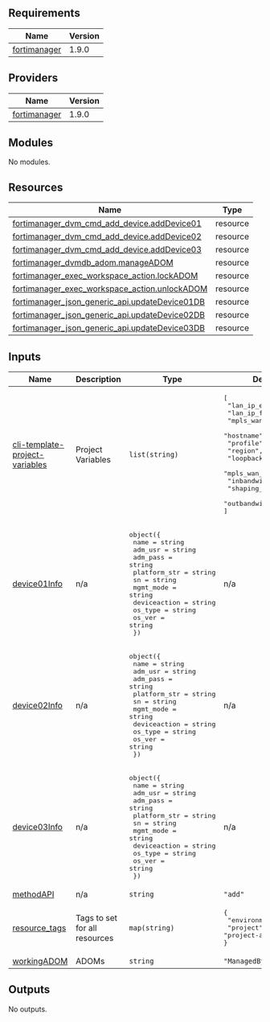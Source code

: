 <!-- BEGIN_TF_DOCS -->
## Requirements

| Name | Version |
|------|---------|
| <a name="requirement_fortimanager"></a> [fortimanager](#requirement\_fortimanager) | 1.9.0 |

## Providers

| Name | Version |
|------|---------|
| <a name="provider_fortimanager"></a> [fortimanager](#provider\_fortimanager) | 1.9.0 |

## Modules

No modules.

## Resources

| Name | Type |
|------|------|
| [fortimanager_dvm_cmd_add_device.addDevice01](https://registry.terraform.io/providers/fortinetdev/fortimanager/1.9.0/docs/resources/dvm_cmd_add_device) | resource |
| [fortimanager_dvm_cmd_add_device.addDevice02](https://registry.terraform.io/providers/fortinetdev/fortimanager/1.9.0/docs/resources/dvm_cmd_add_device) | resource |
| [fortimanager_dvm_cmd_add_device.addDevice03](https://registry.terraform.io/providers/fortinetdev/fortimanager/1.9.0/docs/resources/dvm_cmd_add_device) | resource |
| [fortimanager_dvmdb_adom.manageADOM](https://registry.terraform.io/providers/fortinetdev/fortimanager/1.9.0/docs/resources/dvmdb_adom) | resource |
| [fortimanager_exec_workspace_action.lockADOM](https://registry.terraform.io/providers/fortinetdev/fortimanager/1.9.0/docs/resources/exec_workspace_action) | resource |
| [fortimanager_exec_workspace_action.unlockADOM](https://registry.terraform.io/providers/fortinetdev/fortimanager/1.9.0/docs/resources/exec_workspace_action) | resource |
| [fortimanager_json_generic_api.updateDevice01DB](https://registry.terraform.io/providers/fortinetdev/fortimanager/1.9.0/docs/resources/json_generic_api) | resource |
| [fortimanager_json_generic_api.updateDevice02DB](https://registry.terraform.io/providers/fortinetdev/fortimanager/1.9.0/docs/resources/json_generic_api) | resource |
| [fortimanager_json_generic_api.updateDevice03DB](https://registry.terraform.io/providers/fortinetdev/fortimanager/1.9.0/docs/resources/json_generic_api) | resource |

## Inputs

| Name | Description | Type | Default | Required |
|------|-------------|------|---------|:--------:|
| <a name="input_cli-template-project-variables"></a> [cli-template-project-variables](#input\_cli-template-project-variables) | Project Variables | `list(string)` | <pre>[<br>  "lan_ip_edu",<br>  "lan_ip_fin",<br>  "mpls_wan_ip",<br>  "hostname",<br>  "profile",<br>  "region",<br>  "loopback",<br>  "mpls_wan_gateway",<br>  "inbandwidth",<br>  "shaping_profile",<br>  "outbandwidth"<br>]</pre> | no |
| <a name="input_device01Info"></a> [device01Info](#input\_device01Info) | n/a | <pre>object({<br>    name         = string<br>    adm_usr      = string<br>    adm_pass     = string<br>    platform_str = string<br>    sn           = string<br>    mgmt_mode    = string<br>    deviceaction = string<br>    os_type      = string<br>    os_ver       = string<br>  })</pre> | n/a | yes |
| <a name="input_device02Info"></a> [device02Info](#input\_device02Info) | n/a | <pre>object({<br>    name         = string<br>    adm_usr      = string<br>    adm_pass     = string<br>    platform_str = string<br>    sn           = string<br>    mgmt_mode    = string<br>    deviceaction = string<br>    os_type      = string<br>    os_ver       = string<br>  })</pre> | n/a | yes |
| <a name="input_device03Info"></a> [device03Info](#input\_device03Info) | n/a | <pre>object({<br>    name         = string<br>    adm_usr      = string<br>    adm_pass     = string<br>    platform_str = string<br>    sn           = string<br>    mgmt_mode    = string<br>    deviceaction = string<br>    os_type      = string<br>    os_ver       = string<br>  })</pre> | n/a | yes |
| <a name="input_methodAPI"></a> [methodAPI](#input\_methodAPI) | n/a | `string` | `"add"` | no |
| <a name="input_resource_tags"></a> [resource\_tags](#input\_resource\_tags) | Tags to set for all resources | `map(string)` | <pre>{<br>  "environment": "dev",<br>  "project": "project-alpha"<br>}</pre> | no |
| <a name="input_workingADOM"></a> [workingADOM](#input\_workingADOM) | ADOMs | `string` | `"ManagedByTerraform"` | no |

## Outputs

No outputs.
<!-- END_TF_DOCS -->